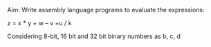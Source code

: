 Aim: Write assembly language programs to evaluate the expressions:


  z = x * y + w – v +u / k
  
  
 Considering 8-bit, 16 bit and 32 bit binary numbers as b, c, d
